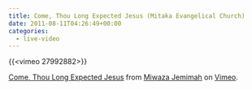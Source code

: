 ```yaml
---
title: Come, Thou Long Expected Jesus (Mitaka Evangelical Church)
date: 2011-08-11T04:26:49+00:00
categories:
  - live-video
---
```


{{<vimeo 27992882>}}


[Come, Thou Long Expected Jesus][1] from [Miwaza Jemimah][2] on [Vimeo][3].

 [1]: https://vimeo.com/27992882
 [2]: https://vimeo.com/miwaza
 [3]: https://vimeo.com